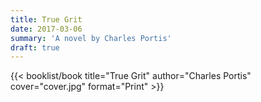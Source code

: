 ```yaml
---
title: True Grit
date: 2017-03-06
summary: 'A novel by Charles Portis'
draft: true
---
```


{{< booklist/book
title="True Grit"
author="Charles Portis"
cover="cover.jpg"
format="Print" >}}

